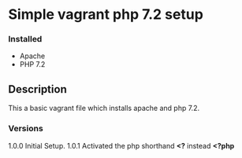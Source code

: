 # Simple vagrant php 7.2 setup

### Installed

* Apache
* PHP 7.2

## Description

This a basic vagrant file which installs apache and php 7.2.

### Versions
1.0.0 Initial Setup.
1.0.1 Activated the php shorthand **<?** instead **<?php**




